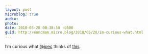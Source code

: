 ```yaml
---
layout: post
microblog: true
audio: 
photo: 
date: 2018-05-28 00:38:50 -0500
guid: http://muncman.micro.blog/2018/05/28/im-curious-what.html
---
```

I’m curious what [@joec](https://micro.blog/joec) thinks of [this](https://youtu.be/pG2J3mjnFL4). 
